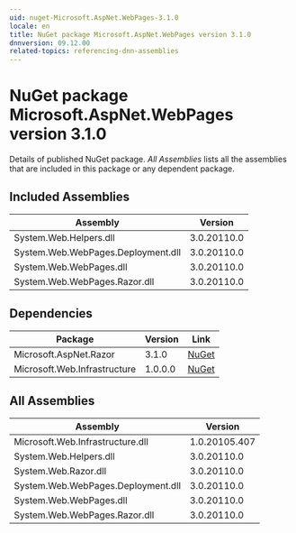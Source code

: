 ```yaml
---
uid: nuget-Microsoft.AspNet.WebPages-3.1.0
locale: en
title: NuGet package Microsoft.AspNet.WebPages version 3.1.0
dnnversion: 09.12.00
related-topics: referencing-dnn-assemblies
---
```


# NuGet package Microsoft.AspNet.WebPages version 3.1.0
Details of published NuGet package.
*All Assemblies* lists all the assemblies that are included in this package or any dependent package.

## Included Assemblies

|Assembly|Version|
|---|---|
|System.Web.Helpers.dll|3.0.20110.0|
|System.Web.WebPages.Deployment.dll|3.0.20110.0|
|System.Web.WebPages.dll|3.0.20110.0|
|System.Web.WebPages.Razor.dll|3.0.20110.0|

## Dependencies

|Package|Version|Link|
|---|---|---|
|Microsoft.AspNet.Razor|3.1.0|[NuGet](https://www.nuget.org/packages/Microsoft.AspNet.Razor/3.1.0)|
|Microsoft.Web.Infrastructure|1.0.0.0|[NuGet](https://www.nuget.org/packages/Microsoft.Web.Infrastructure/1.0.0.0)|

## All Assemblies

|Assembly|Version|
|---|---|
|Microsoft.Web.Infrastructure.dll|1.0.20105.407|
|System.Web.Helpers.dll|3.0.20110.0|
|System.Web.Razor.dll|3.0.20110.0|
|System.Web.WebPages.Deployment.dll|3.0.20110.0|
|System.Web.WebPages.dll|3.0.20110.0|
|System.Web.WebPages.Razor.dll|3.0.20110.0|

